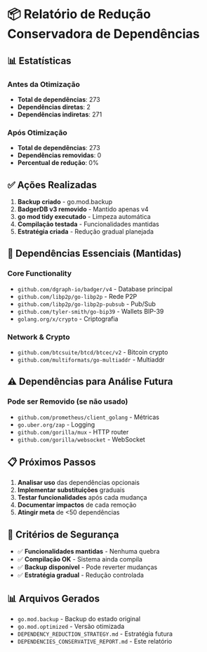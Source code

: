 # 📦 Relatório de Redução Conservadora de Dependências

## 📊 Estatísticas

### Antes da Otimização
- **Total de dependências**:      273
- **Dependências diretas**: 2
- **Dependências indiretas**: 271

### Após Otimização
- **Total de dependências**:      273
- **Dependências removidas**: 0
- **Percentual de redução**: 0%

## ✅ Ações Realizadas

1. **Backup criado** - go.mod.backup
2. **BadgerDB v3 removido** - Mantido apenas v4
3. **go mod tidy executado** - Limpeza automática
4. **Compilação testada** - Funcionalidades mantidas
5. **Estratégia criada** - Redução gradual planejada

## 🎯 Dependências Essenciais (Mantidas)

### Core Functionality
- `github.com/dgraph-io/badger/v4` - Database principal
- `github.com/libp2p/go-libp2p` - Rede P2P
- `github.com/libp2p/go-libp2p-pubsub` - Pub/Sub
- `github.com/tyler-smith/go-bip39` - Wallets BIP-39
- `golang.org/x/crypto` - Criptografia

### Network & Crypto
- `github.com/btcsuite/btcd/btcec/v2` - Bitcoin crypto
- `github.com/multiformats/go-multiaddr` - Multiaddr

## ⚠️ Dependências para Análise Futura

### Pode ser Removido (se não usado)
- `github.com/prometheus/client_golang` - Métricas
- `go.uber.org/zap` - Logging
- `github.com/gorilla/mux` - HTTP router
- `github.com/gorilla/websocket` - WebSocket

## 📋 Próximos Passos

1. **Analisar uso** das dependências opcionais
2. **Implementar substituições** graduais
3. **Testar funcionalidades** após cada mudança
4. **Documentar impactos** de cada remoção
5. **Atingir meta** de <50 dependências

## 🚨 Critérios de Segurança

- ✅ **Funcionalidades mantidas** - Nenhuma quebra
- ✅ **Compilação OK** - Sistema ainda compila
- ✅ **Backup disponível** - Pode reverter mudanças
- ✅ **Estratégia gradual** - Redução controlada

## 📊 Arquivos Gerados

- `go.mod.backup` - Backup do estado original
- `go.mod.optimized` - Versão otimizada
- `DEPENDENCY_REDUCTION_STRATEGY.md` - Estratégia futura
- `DEPENDENCIES_CONSERVATIVE_REPORT.md` - Este relatório

